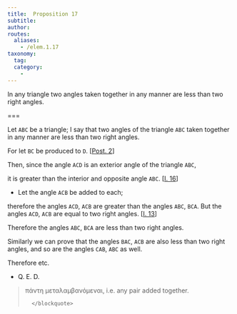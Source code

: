 ```yaml
---
title:  Proposition 17
subtitle:
author:
routes:
  aliases:
    - /elem.1.17
taxonomy:
  tag:
  category:
    -
---
```


In any triangle two angles taken together in any manner are less than two right angles.

===

Let `ABC` be a triangle; I say that two angles of the triangle `ABC` taken together in any manner are less than two right angles.

For let `BC` be produced to `D`. [<a href="/elem.1.post.2">Post. 2</a>]

Then, since the angle `ACD` is an exterior angle of the triangle `ABC`,

it is greater than the interior and opposite angle `ABC`. [<a href="/elem.1.16">I. 16</a>] <pb n="282"/>

- Let the angle `ACB` be added to each;

therefore the angles `ACD`, `ACB` are greater than the angles `ABC`, `BCA`.  But the angles `ACD`, `ACB` are equal to two right angles. [<a href="/elem.1.13">I. 13</a>]

Therefore the angles `ABC`, `BCA` are less than two right angles.

Similarly we can prove that the angles `BAC`, `ACB` are also less than two right angles, and so are the angles `CAB`, `ABC` as well.

Therefore etc.

-  Q. E. D.

<blockquote n="1. taken together in any manner," class="crit" place="unspecified" anchored="yes">

<foreign lang="greek">πάντη μεταλαμβανόμεναι</foreign>, i.e. any pair added together.

      </blockquote>
